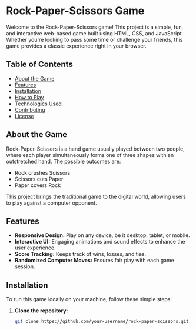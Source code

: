 # Rock-Paper-Scissors Game

Welcome to the Rock-Paper-Scissors game! This project is a simple, fun, and interactive web-based game built using HTML, CSS, and JavaScript. Whether you're looking to pass some time or challenge your friends, this game provides a classic experience right in your browser.


## Table of Contents

- [About the Game](#about-the-game)
- [Features](#features)
- [Installation](#installation)
- [How to Play](#how-to-play)
- [Technologies Used](#technologies-used)
- [Contributing](#contributing)
- [License](#license)

## About the Game

Rock-Paper-Scissors is a hand game usually played between two people, where each player simultaneously forms one of three shapes with an outstretched hand. The possible outcomes are:
- Rock crushes Scissors
- Scissors cuts Paper
- Paper covers Rock

This project brings the traditional game to the digital world, allowing users to play against a computer opponent.

## Features

- **Responsive Design:** Play on any device, be it desktop, tablet, or mobile.
- **Interactive UI:** Engaging animations and sound effects to enhance the user experience.
- **Score Tracking:** Keeps track of wins, losses, and ties.
- **Randomized Computer Moves:** Ensures fair play with each game session.

## Installation

To run this game locally on your machine, follow these simple steps:

1. **Clone the repository:**
   ```bash
   git clone https://github.com/your-username/rock-paper-scissors.git
